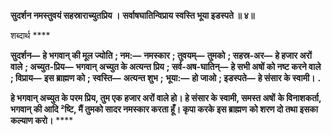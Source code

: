 **सुदर्शन नमस्तुवयं सहस्राराच्युतप्रिय ।** **सर्वाषघातिन्विप्राय स्वस्ति भूया इडस्पते ॥ ४॥** 

शब्दार्थ **** 

**सुदर्शन—** **हे भगवान् की मूल ज्योति** **; नम:—** **नमस्कार** **; तुवयम्—** **तुमको** **; सहस्र-अर—** **हे हजार अरों वाले** **; अच्युत-प्रिय—** **भगवान्** **अच्युत के अत्यन्त प्रिय** **; सर्व-अष-घातिन्—** **हे सभी अषों को नष्ट करने वाले** **; विप्राय—** **इस ब्राह्मण को** **; स्वस्ति—** **अत्यन्त शुभ** **;** **भूया:—** **हो जाओ** **; इडस्पते—** **हे संसार के स्वामी।** **.** 

**हे भगवान् अच्युत के परम प्रिय, तुम एक हजार अरों वाले हो। हे संसार के स्वामी, समस्त अषों** **के विनाशकर्ता, भगवान् की आदि ²ष्टि, मैं तुमको सादर नमस्कार करता हूँ। कृपा करके इस ब्राह्मण** **को शरण दो तथा इसका कल्याण करो।** **** 